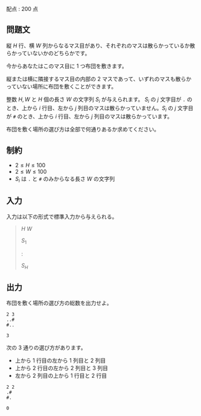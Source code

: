 配点 : $200$ 点

## 問題文

縦 $H$ 行、横 $W$ 列からなるマス目があり、それぞれのマスは散らかっているか散らかっていないかのどちらかです。

今からあなたはこのマス目に $1$ つ布団を敷きます。

縦または横に隣接するマス目の内部の $2$ マスであって、いずれのマスも散らかっていない場所に布団を敷くことができます。

整数 $H, W$ と $H$ 個の長さ $W$ の文字列 $S_i$ が与えられます。 $S_i$ の $j$ 文字目が `.` のとき、上から $i$ 行目、左から
$j$ 列目のマスは散らかっていません。$S_i$ の $j$ 文字目が `#` のとき、上から $i$ 行目、左から
$j$ 列目のマスは散らかっています。

布団を敷く場所の選び方は全部で何通りあるか求めてください。

## 制約

- $2 \leq H \leq 100$
- $2 \leq W \leq 100$
- $S_i$ は `.` と `#` のみからなる長さ $W$ の文字列

## 入力

入力は以下の形式で標準入力から与えられる。

> $H$ $W$
> 
> $S_1$
> 
> $:$
> 
> $S_H$

## 出力

布団を敷く場所の選び方の総数を出力せよ。

```input1
2 3
..#
#..
```

```output1
3
```

次の $3$ 通りの選び方があります。

- 上から $1$ 行目の左から $1$ 列目と $2$ 列目
- 上から $2$ 行目の左から $2$ 列目と $3$ 列目
- 左から $2$ 列目の上から $1$ 行目と $2$ 行目

```input2
2 2
.#
#.
```

```output2
0
```
